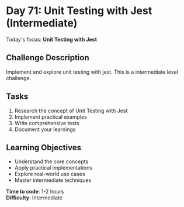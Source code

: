 # Day 71: Unit Testing with Jest (Intermediate)

Today's focus: **Unit Testing with Jest**

## Challenge Description
Implement and explore unit testing with jest. This is a intermediate level challenge.

## Tasks
1. Research the concept of Unit Testing with Jest
2. Implement practical examples
3. Write comprehensive tests
4. Document your learnings

## Learning Objectives
- Understand the core concepts
- Apply practical implementations
- Explore real-world use cases
- Master intermediate techniques

**Time to code**: 1-2 hours  
**Difficulty**: Intermediate